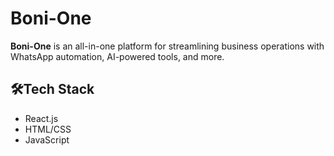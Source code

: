 
# Boni-One 

**Boni-One** is an all-in-one platform for streamlining business operations with WhatsApp automation, AI-powered tools, and more.



## 🛠️Tech Stack

- React.js
- HTML/CSS
- JavaScript



